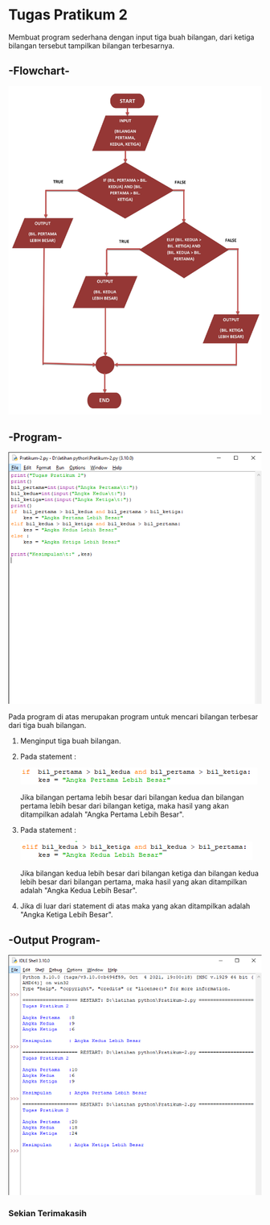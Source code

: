 # Tugas Pratikum 2

Membuat program sederhana dengan input tiga buah bilangan, dari ketiga bilangan
tersebut tampilkan bilangan terbesarnya.

<h2>-Flowchart-</h2>

![Gambar 0](screenshot/3.jpg)

<h2>-Program-</h2>

![Gambar 1](screenshot/2.png)

Pada program di atas merupakan program untuk mencari bilangan terbesar dari tiga buah bilangan.

1. Menginput tiga buah bilangan.

2. Pada statement :

    ![Gambar 2](screenshot/4.png)

    <p>Jika bilangan pertama lebih besar dari bilangan kedua dan bilangan pertama lebih besar dari bilangan ketiga, maka hasil yang akan ditampilkan adalah "Angka Pertama Lebih Besar".</p>

3. Pada statement :

    ![Gambar 3](screenshot/5.png)

    <p>Jika bilangan kedua lebih besar dari bilangan ketiga dan bilangan kedua lebih besar dari bilangan pertama, maka hasil yang akan ditampilkan adalah "Angka Kedua Lebih Besar".</p>

4. Jika di luar dari statement di atas maka yang akan ditampilkan adalah "Angka Ketiga Lebih Besar".

<h2>-Output Program-</h2>

![Gambar 4](screenshot/1.png)

<h3>Sekian Terimakasih</h3>